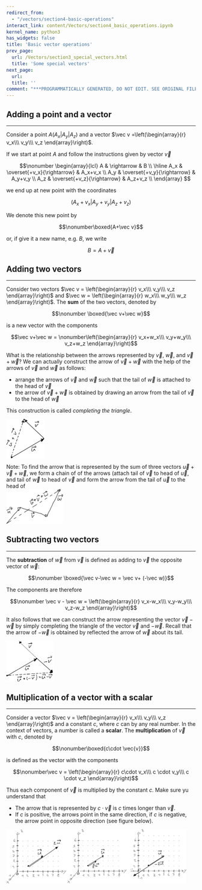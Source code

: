 ```yaml
---
redirect_from:
  - "/vectors/section4-basic-operations"
interact_link: content/Vectors/section4_basic_operations.ipynb
kernel_name: python3
has_widgets: false
title: 'Basic vector operations'
prev_page:
  url: /Vectors/section3_special_vectors.html
  title: 'Some special vectors'
next_page:
  url: 
  title: ''
comment: "***PROGRAMMATICALLY GENERATED, DO NOT EDIT. SEE ORIGINAL FILES IN /content***"
---
```



## Adding a point and a vector
---

Consider a point $A(A_x \vert A_y \vert A_z)$ and a vector $\vec v =\left(\begin{array}{r} v_x\\\ v_y\\\ v_z \end{array}\right)$.

If we start at point $A$ and follow the instructions given by vector $\vec v$

$$\nonumber
\begin{array}{lcl}
A & \rightarrow & B \\
\hline
A_x & \overset{+v_x}{\rightarrow} & A_x+v_x \\ 
A_y & \overset{+v_y}{\rightarrow} & A_y+v_y \\ 
A_z & \overset{+v_z}{\rightarrow} & A_z+v_z \\ 
\end{array}
$$

we end up at new point with the coordinates 

$$\nonumber (A_x+v_x \vert A_y+v_y \vert A_z + v_z) $$


We denote this new point by 

$$\nonumber\boxed{A+\vec v}$$

or, if give it a new name, e.g. $B$, we write

$$\nonumber B = A+\vec v$$







## Adding two vectors
---

Consider two vectors $\vec v = \left(\begin{array}{r} v_x\\\ v_y\\\ v_z \end{array}\right)$ and $\vec w = \left(\begin{array}{r} w_x\\\ w_y\\\ w_z \end{array}\right)$. The __sum__ of the two vectors, denoted by 

$$\nonumber \boxed{\vec v+\vec w}$$

is a new vector with the components

$$\vec v+\vec w = \nonumber\left(\begin{array}{r} v_x+w_x\\\ v_y+w_y\\\ v_z+w_z \end{array}\right)$$

What is the relationship between the arrows represented by $\vec v$, $\vec w$, and $\vec v+\vec w$? We can actually construct the arrow of $\vec v+\vec w$ with the help of the arrows of $\vec v$ and $\vec w$ as follows: 
 - arrange the arrows of $\vec v$ and $\vec w$ such that the tail of $\vec w$ is attached to the head of $\vec v$
 - the arrow of $\vec v+\vec w$ is obtained by drawing an arrow from the tail of $\vec v$ to the head of $\vec w$

This construction is called *completing the triangle*.

<img src="./pics/completeTriangle.png" width="20%" align="center">

Note: To find the arrow that is represented by the sum of three vectors $\vec u+\vec v+\vec w$, we form a chain of of the arrows (attach tail of $\vec v$ to head of $\vec u$, and tail of $\vec w$ to head of $\vec v$ and form the arrow from the tail of $\vec u$ to the head of  
<img src="./pics/addThreeVec.png" width="30%" align="center">



## Subtracting two vectors
---

The __subtraction__ of $\vec w$ from $\vec v$ is defined as adding to $\vec v$ the opposite vector of $\vec w$: 

$$\nonumber \boxed{\vec v-\vec w = \vec v+ (-\vec w)}$$

The components are therefore 

$$\nonumber \vec v  - \vec w = \left(\begin{array}{r} v_x-w_x\\\ v_y-w_y\\\ v_z-w_z \end{array}\right)$$

It also follows that we can construct the arrow representing the vector $\vec v-\vec w$ by simply completing the triangle of the vector $\vec v$ and $-\vec w$. Recall that the arrow of $-\vec w$  is obtained by reflected the arrow of $\vec w$ about its tail.

<img src="./pics/subtractVectors.png" width="25%" align="center">



## Multiplication of a vector with a scalar
---

Consider a vector $\vec v = \left(\begin{array}{r} v_x\\\ v_y\\\ v_z \end{array}\right)$ and a constant $c$, where $c$ can by any real number. In the context of vectors, a number is called a __scalar__. The __multiplication__ of $\vec v$ with $c$, denoted by 

$$\nonumber\boxed{c\cdot \vec{v}}$$

is defined as the vector with the components

$$\nonumber\vec v = \left(\begin{array}{r} c\cdot v_x\\\ c \cdot v_y\\\ c \cdot v_z \end{array}\right)$$

Thus each component of $\vec v$ is multiplied by the constant $c$. Make sure yu understand that 
- The arrow that is represented by $c \cdot \vec{v}$ is $c$ times longer than $\vec v$. 
- If $c$ is positive, the arrows point in the same direction, if $c$ is negative, the arrow point in opposite direction (see figure below).


<img src="./pics/multiplicWithConst.png" width="95%" align="center">




